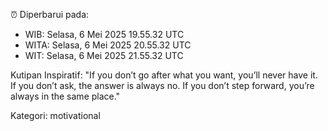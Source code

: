 ⏰ Diperbarui pada:
- WIB: Selasa, 6 Mei 2025 19.55.32 UTC
- WITA: Selasa, 6 Mei 2025 20.55.32 UTC
- WIT: Selasa, 6 Mei 2025 21.55.32 UTC

Kutipan Inspiratif:
"If you don’t go after what you want, you’ll never have it. If you don’t ask, the answer is always no. If you don’t step forward, you’re always in the same place."


Kategori: motivational

